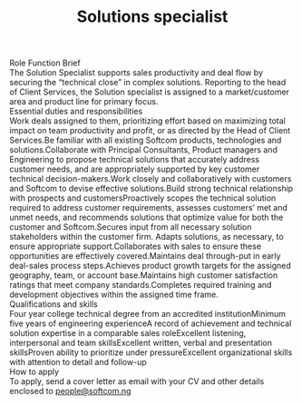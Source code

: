 ---
title:              Solutions specialist
location:           Lagos
contract_type:      Full time
department:         Client Services
subunit:            Client Services
featured_image:     /uploads/headers/openings-header.jpg
image_description:
body: |-
    ### Role Function Brief
    The Solution Specialist supports sales productivity and deal flow by securing the “technical close” in complex solutions. Reporting to the head of Client Services, the Solution specialist is assigned to a market/customer area and product line for primary focus.

    ### Essential duties and responsibilities
    - Work deals assigned to them, prioritizing effort based on maximizing total impact on team productivity and profit, or as directed by the Head of Client Services.
    - Be familiar with all existing Softcom products, technologies and solutions. 
    - Collaborate with Principal Consultants, Product managers and Engineering to propose technical solutions that accurately address customer needs, and are appropriately supported by key customer technical decision-makers.
    - Work closely and collaboratively with customers and Softcom to devise effective solutions.
    - Build strong technical relationship with prospects and customers
    - Proactively scopes the technical solution required to address customer requirements, assesses customers’ met and unmet needs, and recommends solutions that optimize value for both the customer and Softcom.
    - Secures input from all necessary solution stakeholders within the customer firm. Adapts solutions, as necessary, to ensure appropriate support.
    - Collaborates with sales to ensure these opportunities are effectively covered.
    - Maintains deal through-put in early deal-sales process steps.
    - Achieves product growth targets for the assigned geography, team, or account base.
    - Maintains high customer satisfaction ratings that meet company standards.
    - Completes required training and development objectives within the assigned time frame.

    ### Qualifications and skills
    - Four year college technical degree from an accredited institution
    - Minimum five years of engineering experience
    - A record of achievement and technical solution expertise in a comparable sales role
    - Excellent listening, interpersonal and team skills
    - Excellent written, verbal and presentation skills
    - Proven ability to prioritize under pressure
    - Excellent organizational skills with attention to detail and follow-up


    ### How to apply
    To apply, send a cover letter as email with your CV and other details enclosed to [people@softcom.ng](mailto:people@softcom.ng)
---